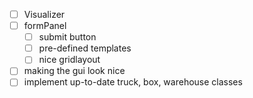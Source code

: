 - [ ] Visualizer
- [ ] formPanel
    - [ ] submit button
    - [ ] pre-defined templates
    - [ ] nice gridlayout
- [ ] making the gui look nice
- [ ] implement up-to-date truck, box, warehouse classes
